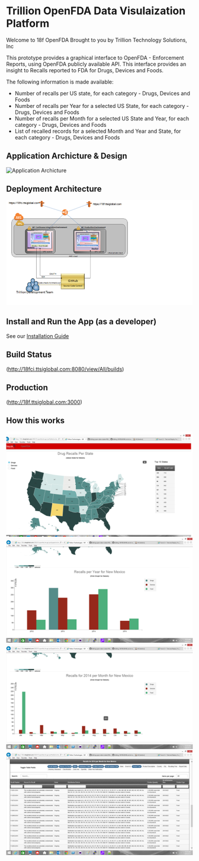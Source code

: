 # Trillion OpenFDA Data Visulaization Platform 


Welcome to 18f OpenFDA 
Brought to you by Trillion Technology Solutions, Inc 

This prototype provides a graphical interface to OpenFDA - Enforcement Reports, using OpenFDA publicly available API. This interface provides an insight to Recalls reported to FDA for Drugs, Devices and Foods.

The following information is made available: 
* Number of recalls per US state, for each category - Drugs, Devices and Foods
* Number of recalls per Year for a selected US State, for each category - Drugs, Devices and Foods
* Number of recalls per Month for a selected US State and Year, for each category - Drugs, Devices and Foods
* List of recalled records for a selected Month and Year and State, for each category - Drugs, Devices and Foods
 

## Application Archicture & Design 
![Application Archicture](/doc/Archicture.png)

## Deployment Architecture
![Deployment Archicture](/doc/Deployment.png)

## Install and Run the App (as a developer)

See our [Installation Guide](INSTALL.md)


## Build Status
(http://18fci.ttsiglobal.com:8080/view/All/builds)

## Production 
(http://18f.ttsiglobal.com:3000)


## How this works
![Number of recalls per US state, for each category - Drugs, Devices and Foods](/doc/Page1.png)
![Number of recalls per Year for a selected US State, for each category - Drugs, Devices and Foods](/doc/page2.png)
![Number of recalls per Month for a selected US State and Year, for each category - Drugs, Devices and Foods](/doc/page3.png)
![List of recalled records for a selected Month and Year and State, for each category  Foods](/doc/page4.png)






